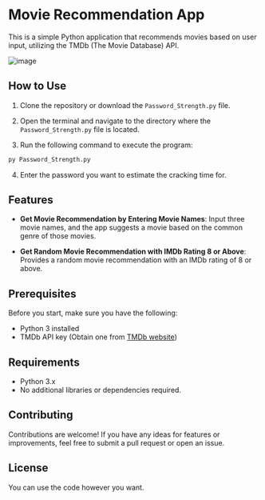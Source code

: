 # Movie Recommendation App

This is a simple Python application that recommends movies based on user input, utilizing the TMDb (The Movie Database) API.


![image](https://github.com/parzivalhaliday/100-python-apps/blob/main/password/image.png)

## How to Use
1. Clone the repository or download the `Password_Strength.py` file.

2. Open the terminal and navigate to the directory where the `Password_Strength.py` file is located.

3. Run the following command to execute the program:

```python
py Password_Strength.py
```
4. Enter the password you want to estimate the cracking time for.

## Features

- **Get Movie Recommendation by Entering Movie Names**: Input three movie names, and the app suggests a movie based on the common genre of those movies.

- **Get Random Movie Recommendation with IMDb Rating 8 or Above**: Provides a random movie recommendation with an IMDb rating of 8 or above.


## Prerequisites

Before you start, make sure you have the following:

- Python 3 installed
- TMDb API key (Obtain one from [TMDb website](https://www.themoviedb.org/documentation/api))

## Requirements

- Python 3.x
- No additional libraries or dependencies required.

## Contributing
Contributions are welcome! If you have any ideas for features or improvements, feel free to submit a pull request or open an issue.

## License
You can use the code however you want.
